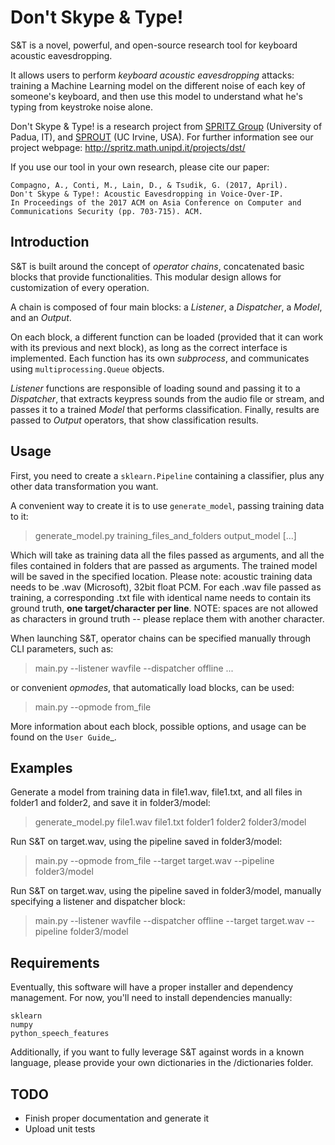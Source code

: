 # Don't Skype & Type!

S&T is a novel, powerful, and open-source research tool for keyboard acoustic eavesdropping.

It allows users to perform *keyboard acoustic eavesdropping* attacks: training a Machine Learning model on the different
noise of each key of someone's keyboard, and then use this model to understand what he's typing from keystroke noise
alone.

Don't Skype & Type! is a research project from [SPRITZ Group](http://spritz.math.unipd.it) (University of Padua, IT), and [SPROUT](http://sprout.ics.uci.edu) (UC Irvine, USA).
For further information see our project webpage: http://spritz.math.unipd.it/projects/dst/

If you use our tool in your own research, please cite our paper:

    Compagno, A., Conti, M., Lain, D., & Tsudik, G. (2017, April).
    Don't Skype & Type!: Acoustic Eavesdropping in Voice-Over-IP.
    In Proceedings of the 2017 ACM on Asia Conference on Computer and Communications Security (pp. 703-715). ACM.


## Introduction

S&T is built around the concept of *operator chains*, concatenated basic blocks that provide functionalities.
This modular design allows for customization of every operation.

A chain is composed of four main blocks: a *Listener*, a *Dispatcher*, a *Model*, and an *Output*.

On each block, a different function can be loaded (provided that it can work with its previous and next block), as long
as the correct interface is implemented. Each function has its own *subprocess*, and communicates using
`multiprocessing.Queue` objects.

*Listener* functions are responsible of loading sound and passing it to a *Dispatcher*, that extracts keypress sounds
from the audio file or stream, and passes it to a trained *Model* that performs classification. Finally, results are
passed to *Output* operators, that show classification results.

## Usage

First, you need to create a `sklearn.Pipeline` containing a classifier, plus any other data transformation
you want.

A convenient way to create it is to use `generate_model`, passing training data to it:

> generate_model.py training_files_and_folders output_model [...]

Which will take as training data all the files passed as arguments, and all the files contained in folders that are
passed as arguments. The trained model will be saved in the specified location.
Please note: acoustic training data needs to be .wav (Microsoft), 32bit float PCM.
For each .wav file passed as training, a corresponding .txt file with identical name needs to contain its ground truth,
**one target/character per line**. NOTE: spaces are not allowed as characters in ground truth -- please replace them with another
character.

When launching S&T, operator chains can be specified manually through CLI parameters, such as:

> main.py --listener wavfile --dispatcher offline ...

or convenient *opmodes*, that automatically load blocks, can be used:

> main.py --opmode from_file

More information about each block, possible options, and usage can be found on the `User Guide`_.

## Examples

Generate a model from training data in file1.wav, file1.txt, and all files in folder1 and folder2, and save it in folder3/model:

> generate_model.py file1.wav file1.txt folder1 folder2 folder3/model

Run S&T on target.wav, using the pipeline saved in folder3/model:

> main.py --opmode from_file --target target.wav --pipeline folder3/model

Run S&T on target.wav, using the pipeline saved in folder3/model, manually specifying a listener and dispatcher block:

> main.py --listener wavfile --dispatcher offline --target target.wav --pipeline folder3/model

## Requirements

Eventually, this software will have a proper installer and dependency management.
For now, you'll need to install dependencies manually:

    sklearn
    numpy
    python_speech_features
    
Additionally, if you want to fully leverage S&T against words in a known language, please provide your own dictionaries
in the /dictionaries folder.

## TODO

- Finish proper documentation and generate it
- Upload unit tests
